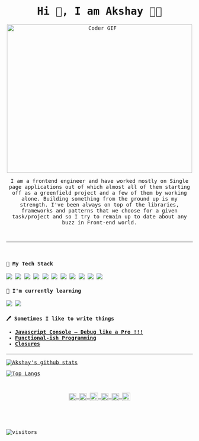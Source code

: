 <samp>
<h1 align='center'> Hi 👋, I am Akshay 👨‍💻</h1>

<p align='center'>
 <img src="https://media.giphy.com/media/SWoSkN6DxTszqIKEqv/giphy.gif" alt="Coder GIF" width="500" height="400">
</p>

<p align='center'>
I am a frontend engineer and have worked mostly on Single page applications out of which almost all of them starting off as a greenfield project and a few of them by working alone. Building something from the ground up is my strength. I've been always on top of the libraries, frameworks and patterns that we choose for a given task/project and so I try to remain up to date about any buzz in Front-end world.
</p>

<br/>

<hr />

<br/>

<div align='left'>
<h4> 🔭 My Tech Stack</h4>
<p align='left'>
  <img src="https://img.shields.io/badge/-JavaScript-%23F7DF1C?style=flat-square&logo=javascript&logoColor=000000&labelColor=%23F7DF1C&color=%23FFCE5A" />
  <img src="https://img.shields.io/badge/-React-%23282C34?style=flat-square&logo=react" />
  <img src="https://img.shields.io/badge/-Sass-%23CC6699?style=flat-square&logo=sass&logoColor=ffffff" />
  <img src="https://img.shields.io/badge/node.js%20-%23339933.svg?&style=flat-squar&logo=node.js&logoColor=white" />
  <img src="https://img.shields.io/badge/-HTML5-%23E44D27?style=flat-square&logo=html5&logoColor=ffffff" />
  <img src="https://img.shields.io/badge/-CSS3-%231572B6?style=flat-square&logo=css3" />
  <img src="https://img.shields.io/badge/jquery%20-%230769ad.svg?&style=flat-squar&logo=jquery&logoColor=white" />
  <img src="https://img.shields.io/badge/-Webpack-%232C3A42?style=flat-square&logo=webpack" />
  <img src="https://img.shields.io/badge/-ESLint-%234B32C3?style=flat-square&logo=eslint" />
  <img src="https://img.shields.io/badge/-Git-%23F05032?style=flat-square&logo=git&logoColor=%23ffffff" />
  <img src="https://img.shields.io/badge/-VSCode-%23007ACC?style=flat-square&logo=visual-studio-code" />
</p>

<h4>🌱 I'm currently learning</h4>

<p align='left'>
  <img src="https://img.shields.io/badge/flutter%20-%234d97ff.svg?&style=flat-squar&logo=flutter&logoColor=white" />
  <img src="https://img.shields.io/badge/dart%20-%230769ad.svg?&style=flat-squar&logo=dart&logoColor=white" />
</p>

<p align='left'>
<h4>🖊 Sometimes I like to write things
<ul>
    <li>
    <a href="https://medium.com/the-sixt-india-blog/js-console-api-f62db2bbadad">Javascript Console — Debug like a Pro !!!</a>
    </li>
    <li>
    <a href="https://medium.com/the-sixt-india-blog/functional-ish-programming-here-i-come-part-1-7f209148ff4b">Functional-ish Programming</a>
    </li>
    <li>
    <a href="https://medium.com/the-sixt-india-blog/closures-the-building-blocks-of-modern-javascript-14f09f1b420">Closures</a>
    </li>
</ul>
</h4>
</p>

</div>
<hr />

[![Akshay's github stats](https://github-readme-stats.vercel.app/api?username=g-akshay&theme=dracula&show_icons=true&hide=contribs,issues,prs)](https://github.com/anuraghazra/github-readme-stats)

[![Top Langs](https://github-readme-stats.vercel.app/api/top-langs/?username=anuraghazra&layout=compact)](https://github.com/anuraghazra/github-readme-stats)

<br/>

<p align="center">
<a href="https://twitter.com/g_akshay" target="_blank">
  <img align="center" src="https://cdn.jsdelivr.net/npm/simple-icons@3.0.1/icons/twitter.svg" alt="g_akshay" height="20" width="20" />
</a>
<a href="https://linkedin.com/in/akshaygundewar" target="_blank">
  <img align="center" src="https://cdn.jsdelivr.net/npm/simple-icons@3.0.1/icons/linkedin.svg" alt="akshaygundewar" height="20" width="20" />
</a>
<a href="mailto:g.akshayp@gmail.com?subject=Hi%20Akshay">
  <img align="center" alt="Gmail" width="22px" src="https://cdn.jsdelivr.net/npm/simple-icons@3.0.1/icons/gmail.svg" />
</a>
<a href="https://medium.com/@g_akshay" target="_blank">
  <img align="center" src="https://cdn.jsdelivr.net/npm/simple-icons@3.0.1/icons/medium.svg" alt="g_akshay" height="20" width="20" />
</a>
<a href="https://stackoverflow.com/users/2520254/akshay-gundewar" target="_blank">
  <img align="center" src="https://cdn.jsdelivr.net/npm/simple-icons@3.0.1/icons/stackoverflow.svg" alt="akshay-gundewar" height="20" width="20" />
</a>
<a href="https://www.buymeacoffee.com/g1MV0sQmH">
  <img align="center" alt="Buy me a Coffee" width="22px" src="https://cdn.jsdelivr.net/npm/simple-icons@3.0.1/icons/buymeacoffee.svg" />
</a>

</p>

<br/>
<br/>
<br/>

![visitors](https://visitor-badge.glitch.me/badge?page_id=page.id)

</samp>
